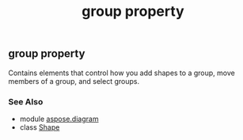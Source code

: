 ﻿---
title: group property
second_title: Aspose.Diagram for Python via .NET API References
description: 
type: docs
weight: 550
url: /python-net/aspose.diagram/shape/group/
is_root: false
---

## group property


Contains elements that control how you add shapes to a group, move members of a group, and select groups.

### See Also
* module [aspose.diagram](../../)
* class [Shape](/diagram/python-net/aspose.diagram/shape)
